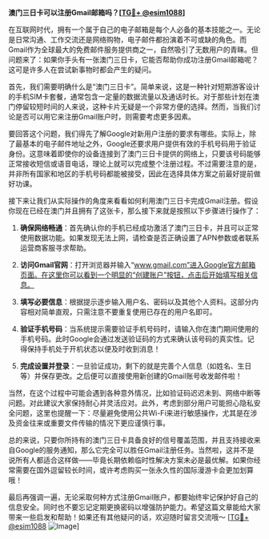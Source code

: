 **澳门三日卡可以注册Gmail邮箱吗？[[TG💪+ @esim1088](https://t.me/s/esim1088)]**

在互联网时代，拥有一个属于自己的电子邮箱是每个人必备的基本技能之一。无论是日常沟通、工作交流还是网络购物，电子邮件都扮演着不可或缺的角色。而Gmail作为全球最大的免费邮件服务提供商之一，自然吸引了无数用户的青睐。但问题来了：如果你手头有一张澳门三日卡，它能否帮助你成功注册Gmail邮箱呢？这可是许多人在尝试新事物时都会产生的疑问。

首先，我们需要明确什么是“澳门三日卡”。简单来说，这是一种针对短期游客设计的手机SIM卡套餐，通常包含一定量的数据流量以及通话时长。对于那些计划在澳门停留较短时间的人来说，这种卡片无疑是一个非常方便的选择。然而，当我们讨论是否可以用它来注册Gmail账户时，则需要考虑更多因素。

要回答这个问题，我们得先了解Google对新用户注册的要求有哪些。实际上，除了最基本的电子邮件地址之外，Google还要求用户提供有效的手机号码用于验证身份。这意味着即使你的设备连接到了澳门三日卡提供的网络上，只要该号码能够正常接收短信或语音电话，理论上就可以完成整个注册过程。不过需要注意的是，并非所有国家和地区的手机号码都能被接受，因此在选择具体方案之前最好提前做好功课。

接下来让我们从实际操作的角度来看看如何利用澳门三日卡完成Gmail注册。假设你现在已经在澳门并且拥有了这张卡，那么接下来就是按照以下步骤进行操作了：

1. **确保网络畅通**：首先确认你的手机已经成功激活了澳门三日卡，并且可以正常使用数据功能。如果发现无法上网，请检查是否正确设置了APN参数或者联系运营商客服寻求帮助。
   
2. **访问Gmail官网**：打开浏览器并输入“www.gmail.com”进入Google官方邮箱页面。在这里你可以看到一个明显的“创建账户”按钮，点击后开始填写相关信息。

3. **填写必要信息**：根据提示逐步输入用户名、密码以及其他个人资料。这部分内容相对简单直观，只需注意不要重复使用已存在的用户名即可。

4. **验证手机号码**：当系统提示需要验证手机号码时，请输入你在澳门期间使用的手机号码。此时Google会通过发送验证码的方式来确认该号码的真实性。记得保持手机处于开机状态以便及时收到消息！

5. **完成设置并登录**：一旦验证成功，剩下的就是完善个人信息（如姓名、生日等）并保存更改。之后便可以直接使用新创建的Gmail账号收发邮件啦！

当然，在这个过程中可能会遇到各种意外情况，比如验证码迟迟未到、网络中断等问题。对此建议大家保持耐心并灵活应对。此外，考虑到部分用户可能担心隐私安全问题，这里也提醒一下：尽量避免使用公共Wi-Fi来进行敏感操作，尤其是在涉及资金往来或重要文件传输的情况下更应谨慎行事。

总的来说，只要你所持有的澳门三日卡具备良好的信号覆盖范围，并且支持接收来自Google的服务通知，那么它完全可以胜任Gmail注册任务。当然啦，这并不是说所有人都适合这样做——毕竟长期依赖临时性解决方案未必是最优解。如果你经常需要在国外逗留较长时间，或许考虑购买一张永久性的国际漫游卡会更加划算哦！

最后再强调一遍，无论采取何种方式注册Gmail账户，都要始终牢记保护好自己的信息安全。同时也不要忘记定期更换密码以增强防护能力。希望这篇文章能给大家带来一些启发和帮助！如果还有其他疑问的话，欢迎随时留言交流哦～ [[TG💪+ @esim1088](https://t.me/s/esim1088) ![Image](https://i.postimg.cc/4NQfJmqS/Snipaste-2025-05-13-00-14-12.png)]